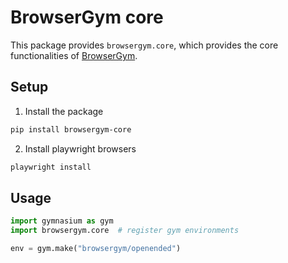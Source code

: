 # BrowserGym core

This package provides `browsergym.core`, which provides the core functionalities of [BrowserGym](https://github.com/ServiceNow/BrowserGym).

## Setup

1. Install the package
```sh
pip install browsergym-core
```

2. Install playwright browsers
```sh
playwright install
```

## Usage

```python
import gymnasium as gym
import browsergym.core  # register gym environments

env = gym.make("browsergym/openended")
```
